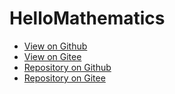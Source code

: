 # HelloMathematics

- [View on Github](https://zhmhbest.github.io/HelloMathematics/notes/)
- [View on Gitee](http://zhmhbest.gitee.io/hellomathematics/notes/)
- [Repository on Github](https://github.com/zhmhbest/HelloMathematics)
- [Repository on Gitee](https://gitee.com/zhmhbest/HelloMathematics)
